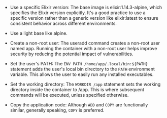 - Use a specific Elixir version: The base image is elixir:1.14.3-alpine, which specifies the Elixir version explicitly. It's a good practice to use a specific version rather than a generic version like elixir:latest to ensure consistent behavior across different environments.

- Use a light base like alpine.

- Create a non-root user: The useradd command creates a non-root user named app. Running the container with a non-root user helps improve security by reducing the potential impact of vulnerabilities.

- Set the user's PATH: The `ENV PATH /home/app/.local/bin:${PATH}` statement adds the user's local bin directory to the `PATH` environment variable. This allows the user to easily run any installed executables.

- Set the working directory: The `WORKDIR /app` statement sets the working directory inside the container to /app. This is where subsequent commands will be executed, unless specified otherwise.

- Copy the application code: Although `ADD` and `COPY` are functionally similar, generally speaking, `COPY` is preferred.